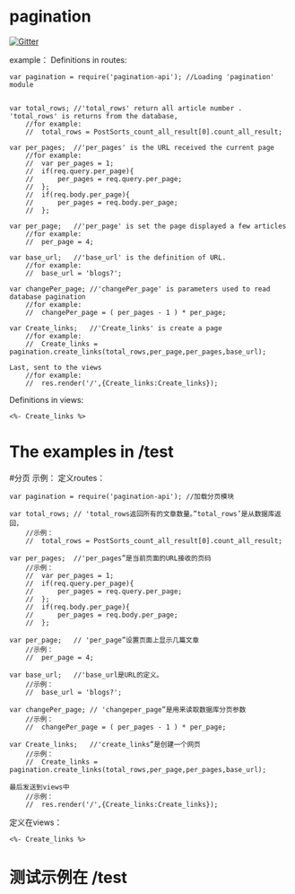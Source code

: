 

# pagination

[![Gitter](https://badges.gitter.im/Join%20Chat.svg)](https://gitter.im/kahn1990/pagination-api?utm_source=badge&utm_medium=badge&utm_campaign=pr-badge)

example：
Definitions in routes:

	var pagination = require('pagination-api');	//Loading 'pagination' module


	var total_rows;	//'total_rows' return all article number . 'total_rows' is returns from the database,
		//for example:
		//	total_rows = PostSorts_count_all_result[0].count_all_result;

	var per_pages;	//'per_pages' is the URL received the current page
		//for example:
		//	var per_pages = 1;
		//	if(req.query.per_page){
		//		per_pages = req.query.per_page;
		//	};
		//	if(req.body.per_page){
		//		per_pages = req.body.per_page;
		//	};

	var per_page;	//'per_page' is set the page displayed a few articles
		//for example:
		//	per_page = 4;

	var base_url;	//'base_url' is the definition of URL.
		//for example:
		//	base_url = 'blogs?';

	var changePer_page;	//'changePer_page' is parameters used to read database pagination
		//for example:
		//	changePer_page = ( per_pages - 1 ) * per_page;

	var Create_links;	//'Create_links' is create a page
		//for example:
		//	Create_links = pagination.create_links(total_rows,per_page,per_pages,base_url);

	Last, sent to the views
		//for example:
		//	res.render('/',{Create_links:Create_links});


Definitions in views:

	<%- Create_links %>

# The examples in /test



#分页
示例：
定义routes：

	var pagination = require('pagination-api');	//加载分页模块

	var total_rows;	// 'total_rows返回所有的文章数量。”total_rows’是从数据库返回，
		//示例：
		//	total_rows = PostSorts_count_all_result[0].count_all_result;

	var per_pages;	//'per_pages”是当前页面的URL接收的页码
		//示例：
		//	var per_pages = 1;
		//	if(req.query.per_page){
		//		per_pages = req.query.per_page;
		//	};
		//	if(req.body.per_page){
		//		per_pages = req.body.per_page;
		//	};

	var per_page;	// 'per_page”设置页面上显示几篇文章
		//示例：
		//	per_page = 4;

	var base_url;	//'base_url是URL的定义。
		//示例：
		//	base_url = 'blogs?';

	var changePer_page;	// 'changeper_page”是用来读取数据库分页参数
		//示例：
		//	changePer_page = ( per_pages - 1 ) * per_page;

	var Create_links;	//'create_links”是创建一个网页
		//示例：
		//	Create_links = pagination.create_links(total_rows,per_page,per_pages,base_url);

	最后发送到views中
		//示例：
		//	res.render('/',{Create_links:Create_links});


定义在views：

	<%- Create_links %>

# 测试示例在 /test
















